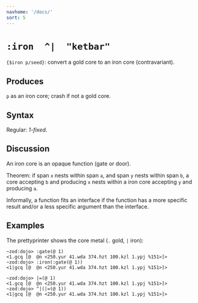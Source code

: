```yaml
---
navhome: '/docs/'
sort: 5
---
```


# `:iron  ^|  "ketbar"`

`{$iron p/seed}`: convert a gold core to an iron core (contravariant).

## Produces

`p` as an iron core; crash if not a gold core.

## Syntax

Regular: *1-fixed*.

## Discussion

An iron core is an opaque function (gate or door).

Theorem: if span `x` nests within span `a`, and span `y` nests within span `b`,
a core accepting `b` and producing `x` nests within a iron core accepting `y`
and producing `a`.

Informally, a function fits an interface if the function has a more specific
result and/or a less specific argument than the interface.

## Examples

The prettyprinter shows the core metal (`.` gold, `|` iron):

    ~zod:dojo> :gate(@ 1)
    <1.gcq [@  @n <250.yur 41.wda 374.hzt 100.kzl 1.ypj %151>]>
    ~zod:dojo> :iron(:gate(@ 1))
    <1|gcq [@  @n <250.yur 41.wda 374.hzt 100.kzl 1.ypj %151>]>

    ~zod:dojo> |=(@ 1)
    <1.gcq [@  @n <250.yur 41.wda 374.hzt 100.kzl 1.ypj %151>]>
    ~zod:dojo> ^|(|=(@ 1))
    <1|gcq [@  @n <250.yur 41.wda 374.hzt 100.kzl 1.ypj %151>]>
